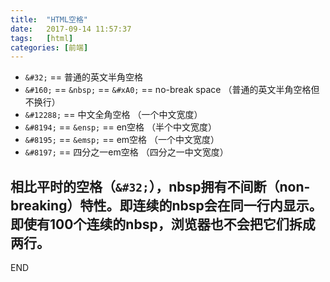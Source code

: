 ```yaml
---
title:  "HTML空格"
date:   2017-09-14 11:57:37
tags:   [html]
categories: [前端]
---
```

- `&#32;` == 普通的英文半角空格
- `&#160;` == `&nbsp;` == `&#xA0;` == no-break space （普通的英文半角空格但不换行）
- `&#12288;` == 中文全角空格 （一个中文宽度）
- `&#8194;` == `&ensp;` == en空格 （半个中文宽度）
- `&#8195;` == `&emsp;` == em空格 （一个中文宽度）
- `&#8197;` == 四分之一em空格 （四分之一中文宽度）

相比平时的空格（`&#32;`），nbsp拥有不间断（non-breaking）特性。即连续的nbsp会在同一行内显示。即使有100个连续的nbsp，浏览器也不会把它们拆成两行。
---
END
